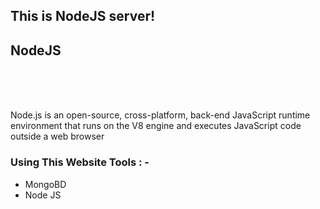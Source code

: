 


<h2>This is NodeJS server! </h2>
<h2>NodeJS </h2>

<br>
<br>
<br>

<p>Node.js is an open-source, cross-platform, back-end JavaScript runtime environment that runs on the V8 engine and executes JavaScript code outside a web browser</p>

<div>
    <h3>Using This Website Tools : -</h3>
    <ul>
        <li>MongoBD </li>
        <li>Node JS </li>  
    </ul>
</div>
